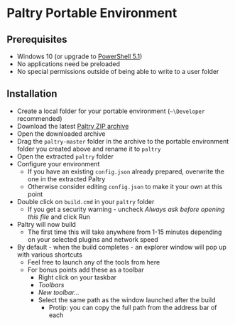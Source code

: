 # Paltry Portable Environment

## Prerequisites

- Windows 10 (or upgrade to [PowerShell 5.1](https://www.microsoft.com/en-us/download/details.aspx?id=54616))
- No applications need be preloaded
- No special permissions outside of being able to write to a user folder

## Installation

- Create a local folder for your portable environment (`~\Developer` recommended)
- Download the latest [Paltry ZIP archive](https://github.com/paltry/paltry/archive/master.zip)
- Open the downloaded archive
- Drag the `paltry-master` folder in the archive to the portable environment folder you created above and rename it to `paltry`
- Open the extracted `paltry` folder
- Configure your environment
  - If you have an existing `config.json` already prepared, overwrite the one in the extracted Paltry
  - Otherwise consider editing `config.json` to make it your own at this point
- Double click on `build.cmd` in your `paltry` folder
  - If you get a security warning - uncheck _Always ask before opening this file_ and click Run
- Paltry will now build
  - The first time this will take anywhere from 1-15 minutes depending on your selected plugins and network speed
- By default - when the build completes - an explorer window will pop up with various shortcuts
  - Feel free to launch any of the tools from here
  - For bonus points add these as a toolbar
    - Right click on your taskbar
    - _Toolbars_
    - _New toolbar..._
    - Select the same path as the window launched after the build
      - Protip: you can copy the full path from the address bar of each
